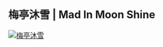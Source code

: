## 梅亭沐雪 | Mad In Moon Shine

[![](http://bbs.madims.net/images/default/logo.png "梅亭沐雪")](http://bbs.madims.net)
